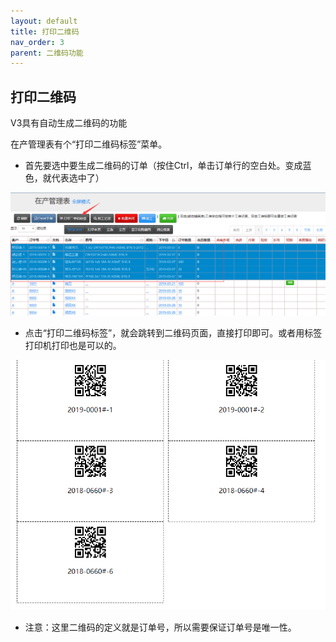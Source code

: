```yaml
---
layout: default
title: 打印二维码
nav_order: 3
parent: 二维码功能
---
```


## 打印二维码

V3具有自动生成二维码的功能

在产管理表有个“打印二维码标签”菜单。

- 首先要选中要生成二维码的订单（按住Ctrl，单击订单行的空白处。变成蓝色，就代表选中了）

![markdown](images/27.png)

- 点击“打印二维码标签”，就会跳转到二维码页面，直接打印即可。或者用标签打印机打印也是可以的。

![markdown](images/28.png)

- 注意：这里二维码的定义就是订单号，所以需要保证订单号是唯一性。